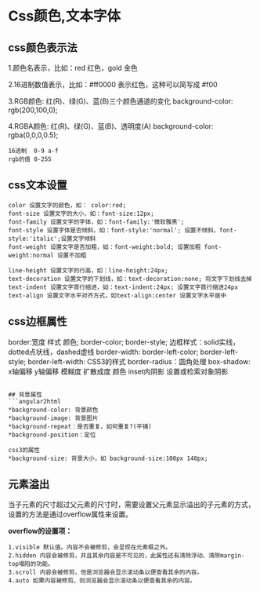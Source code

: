 # Css颜色,文本字体

## css颜色表示法
1.颜色名表示，比如：red 红色，gold 金色

2.16进制数值表示，比如：#ff0000 表示红色，这种可以简写成 #f00

3.RGB颜色: 红(R)、绿(G)、蓝(B)三个颜色通道的变化 background-color: rgb(200,100,0);

4.RGBA颜色: 红(R)、绿(G)、蓝(B)、透明度(A) background-color: rgba(0,0,0,0.5);

```angular2html
16进制  0-9 a-f
rgb的值 0-255
```

## css文本设置

```angular2html
color 设置文字的颜色，如： color:red;
font-size 设置文字的大小，如：font-size:12px;
font-family 设置文字的字体，如：font-family:'微软雅黑';
font-style 设置字体是否倾斜，如：font-style:'normal'; 设置不倾斜，font-style:'italic';设置文字倾斜
font-weight 设置文字是否加粗，如：font-weight:bold; 设置加粗 font-weight:normal 设置不加粗

line-height 设置文字的行高，如：line-height:24px;
text-decoration 设置文字的下划线，如：text-decoration:none; 将文字下划线去掉
text-indent 设置文字首行缩进，如：text-indent:24px; 设置文字首行缩进24px
text-align 设置文字水平对齐方式，如text-align:center 设置文字水平居中
```

## css边框属性
border:宽度 样式 颜色;
border-color;
border-style; 边框样式：solid实线，dotted点状线，dashed虚线
border-width:
border-left-color;
border-left-style;
border-left-width:
CSS3的样式
border-radius：圆角处理
box-shadow: x轴偏移 y轴偏移 模糊度 扩散成度 颜色 inset内阴影 设置或检索对象阴影
```

## 背景属性
```angular2html
*background-color: 背景颜色
*background-image: 背景图片
*background-repeat：是否重复，如何重复?(平铺)
*background-position：定位

css3的属性                
*background-size: 背景大小，如 background-size:100px 140px;
```

## 元素溢出
当子元素的尺寸超过父元素的尺寸时，需要设置父元素显示溢出的子元素的方式，设置的方法是通过overflow属性来设置。

**overflow的设置项：**
```angular2html
1.visible 默认值。内容不会被修剪，会呈现在元素框之外。
2.hidden 内容会被修剪，并且其余内容是不可见的，此属性还有清除浮动、清除margin-top塌陷的功能。
3.scroll 内容会被修剪，但是浏览器会显示滚动条以便查看其余的内容。
4.auto 如果内容被修剪，则浏览器会显示滚动条以便查看其余的内容。
```



